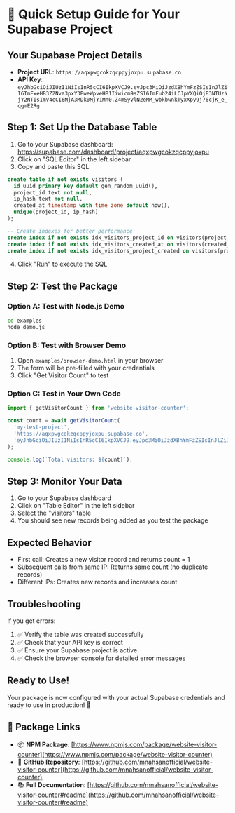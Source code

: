 # 🚀 Quick Setup Guide for Your Supabase Project

## Your Supabase Project Details
- **Project URL**: `https://aqxpwgcokzqcppyjoxpu.supabase.co`
- **API Key**: `eyJhbGciOiJIUzI1NiIsInR5cCI6IkpXVCJ9.eyJpc3MiOiJzdXBhYmFzZSIsInJlZiI6ImFxeHB3Z2Nva3pxY3BweWpveHB1Iiwicm9sZSI6ImFub24iLCJpYXQiOjE3NTUzNjY2NTIsImV4cCI6MjA3MDk0MjY1Mn0.Z4mSyVlN2eMM_wbkbwnkTyxXpy9j76cjK_e_qgmE2Rg`

## Step 1: Set Up the Database Table

1. Go to your Supabase dashboard: https://supabase.com/dashboard/project/aqxpwgcokzqcppyjoxpu
2. Click on "SQL Editor" in the left sidebar
3. Copy and paste this SQL:

```sql
create table if not exists visitors (
  id uuid primary key default gen_random_uuid(),
  project_id text not null,
  ip_hash text not null,
  created_at timestamp with time zone default now(),
  unique(project_id, ip_hash)
);

-- Create indexes for better performance
create index if not exists idx_visitors_project_id on visitors(project_id);
create index if not exists idx_visitors_created_at on visitors(created_at);
create index if not exists idx_visitors_project_created on visitors(project_id, created_at);
```

4. Click "Run" to execute the SQL

## Step 2: Test the Package

### Option A: Test with Node.js Demo
```bash
cd examples
node demo.js
```

### Option B: Test with Browser Demo
1. Open `examples/browser-demo.html` in your browser
2. The form will be pre-filled with your credentials
3. Click "Get Visitor Count" to test

### Option C: Test in Your Own Code
```javascript
import { getVisitorCount } from 'website-visitor-counter';

const count = await getVisitorCount(
  'my-test-project',
  'https://aqxpwgcokzqcppyjoxpu.supabase.co',
  'eyJhbGciOiJIUzI1NiIsInR5cCI6IkpXVCJ9.eyJpc3MiOiJzdXBhYmFzZSIsInJlZiI6ImFxeHB3Z2Nva3pxY3BweWpveHB1Iiwicm9sZSI6ImFub24iLCJpYXQiOjE3NTUzNjY2NTIsImV4cCI6MjA3MDk0MjY1Mn0.Z4mSyVlN2eMM_wbkbwnkTyxXpy9j76cjK_e_qgmE2Rg'
);

console.log(`Total visitors: ${count}`);
```

## Step 3: Monitor Your Data

1. Go to your Supabase dashboard
2. Click on "Table Editor" in the left sidebar
3. Select the "visitors" table
4. You should see new records being added as you test the package

## Expected Behavior

- First call: Creates a new visitor record and returns count = 1
- Subsequent calls from same IP: Returns same count (no duplicate records)
- Different IPs: Creates new records and increases count

## Troubleshooting

If you get errors:
1. ✅ Verify the table was created successfully
2. ✅ Check that your API key is correct
3. ✅ Ensure your Supabase project is active
4. ✅ Check the browser console for detailed error messages

## Ready to Use!

Your package is now configured with your actual Supabase credentials and ready to use in production! 🎉

## 🔗 **Package Links**

- 📦 **NPM Package**: [https://www.npmjs.com/package/website-visitor-counter](https://www.npmjs.com/package/website-visitor-counter)
- 🐙 **GitHub Repository**: [https://github.com/mnahsanofficial/website-visitor-counter](https://github.com/mnahsanofficial/website-visitor-counter)
- 📚 **Full Documentation**: [https://github.com/mnahsanofficial/website-visitor-counter#readme](https://github.com/mnahsanofficial/website-visitor-counter#readme)
